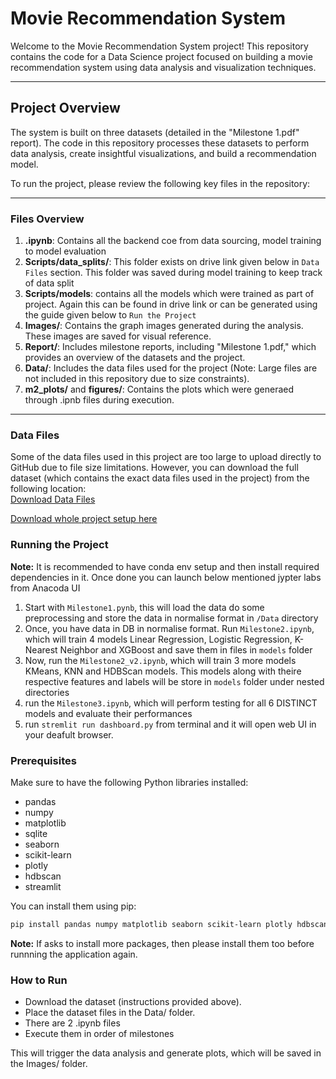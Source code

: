 # Movie Recommendation System

Welcome to the Movie Recommendation System project! This repository contains the code for a Data Science project focused on building a movie recommendation system using data analysis and visualization techniques.

---

## Project Overview

The system is built on three datasets (detailed in the "Milestone 1.pdf" report). The code in this repository processes these datasets to perform data analysis, create insightful visualizations, and build a recommendation model.

To run the project, please review the following key files in the repository:

---

### Files Overview

1. **.ipynb**: Contains all the backend coe from data sourcing, model training to model evaluation
2. **Scripts/data_splits/**: This folder exists on drive link given below in `Data Files` section. This folder was saved during model training to keep track of data split
3. **Scripts/models**: contains all the models which were trained as part of project. Again this can be found in drive link or can be generated using the guide given below to `Run the Project`
4. **Images/**: Contains the graph images generated during the analysis. These images are saved for visual reference.
5. **Report/**: Includes milestone reports, including "Milestone 1.pdf," which provides an overview of the datasets and the project.
6. **Data/**: Includes the data files used for the project (Note: Large files are not included in this repository due to size constraints).
7. **m2_plots/** and **figures/**: Contains the plots which were generaed through .ipnb files during execution.

---

### Data Files

Some of the data files used in this project are too large to upload directly to GitHub due to file size limitations. However, you can download the full dataset (which contains the exact data files used in the project) from the following location:  
[Download Data Files](https://drive.google.com/drive/folders/1O3tv2h5cheKzi6Cub4i18PPCmK4Swqf_?usp=sharing)

[Download whole project setup here](https://drive.google.com/file/d/1zRe9nXSz_McriMku-5k5eAUtHhRLIype/view?usp=sharing)

### Running the Project

**Note:** It is recommended to have conda env setup and then install required dependencies in it. Once done you can launch below mentioned jypter labs from Anacoda UI

1. Start with `Milestone1.pynb`, this will load the data do some preprocessing and store the data in normalise format in `/Data` directory
2. Once, you have data in DB in normalise format. Run `Milestone2.ipynb`, which will train 4 models Linear Regression, Logistic Regression, K-Nearest Neighbor and XGBoost and save them in files in `models` folder
3. Now, run the `Milestone2_v2.ipynb`, which will train 3 more models KMeans, KNN and HDBScan models. This models along with theire respective features and labels will be store in `models` folder under nested directories
4. run the `Milestone3.ipynb`, which will perform testing for all 6 DISTINCT models and evaluate their performances
5. run `stremlit run dashboard.py` from terminal and it will open web UI in your deafult browser.

### Prerequisites

Make sure to have the following Python libraries installed:

- pandas
- numpy
- matplotlib
- sqlite
- seaborn
- scikit-learn
- plotly
- hdbscan
- streamlit

You can install them using pip:

```bash
pip install pandas numpy matplotlib seaborn scikit-learn plotly hdbscan streamlit
```

**Note:** If asks to install more packages, then please install them too before runnning the application again.

### How to Run

- Download the dataset (instructions provided above).
- Place the dataset files in the Data/ folder.
- There are 2 .ipynb files
- Execute them in order of milestones

This will trigger the data analysis and generate plots, which will be saved in the Images/ folder.
